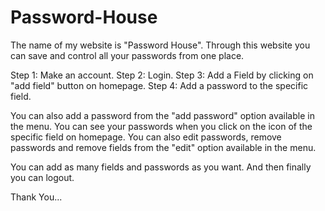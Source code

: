 # Password-House
The name of my website is "Password House". Through this website you can save and control all your passwords from one place.

Step 1: Make an account. Step 2: Login. Step 3: Add a Field by clicking on "add field" button on homepage. Step 4: Add a password to the specific field.

You can also add a password from the "add password" option available in the menu. You can see your passwords when you click on the icon of the specific field on homepage. You can also edit passwords, remove passwords and remove fields from the "edit" option available in the menu.

You can add as many fields and passwords as you want. And then finally you can logout.

Thank You...
